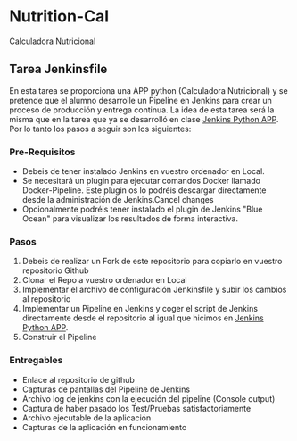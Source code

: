 # Nutrition-Cal
Calculadora Nutricional

<!-- GETTING STARTED -->
## Tarea Jenkinsfile

En esta tarea se proporciona una APP python (Calculadora Nutricional) y se pretende que el alumno desarrolle un Pipeline en Jenkins para crear un proceso de producción y entrega continua. La idea de esta tarea será la misma que en la tarea que ya se desarrolló en clase [Jenkins Python APP](https://informatica.cv.uma.es/mod/page/view.php?id=443159). Por lo tanto los pasos a seguir son los siguientes: 

### Pre-Requisitos
- Debeis de tener instalado Jenkins en vuestro ordenador en Local.
- Se necesitará un plugin para ejecutar comandos Docker llamado Docker-Pipeline. Este plugin os lo podréis descargar directamente desde la administración de Jenkins.Cancel changes
- Opcionalmente podréis tener instalado el plugin de Jenkins "Blue Ocean" para visualizar los resultados de forma interactiva.

### Pasos
1. Debeis de realizar un Fork de este repositorio para copiarlo en vuestro repositorio Github
2. Clonar el Repo a vuestro ordenador en Local
3. Implementar el archivo de configuración Jenkinsfile y subir los cambios al repositorio
4. Implementar un Pipeline en Jenkins y coger el script de Jenkins directamente desde el repositorio al igual que hicimos en [Jenkins Python APP](https://informatica.cv.uma.es/mod/page/view.php?id=443159).
5. Construir el Pipeline

### Entregables
- Enlace al repositorio de github
- Capturas de pantallas del Pipeline de Jenkins
- Archivo log de jenkins con la ejecución del pipeline (Console output)
- Captura de haber pasado los Test/Pruebas satisfactoriamente
- Archivo ejecutable de la aplicación
- Capturas de la aplicación en funcionamiento



